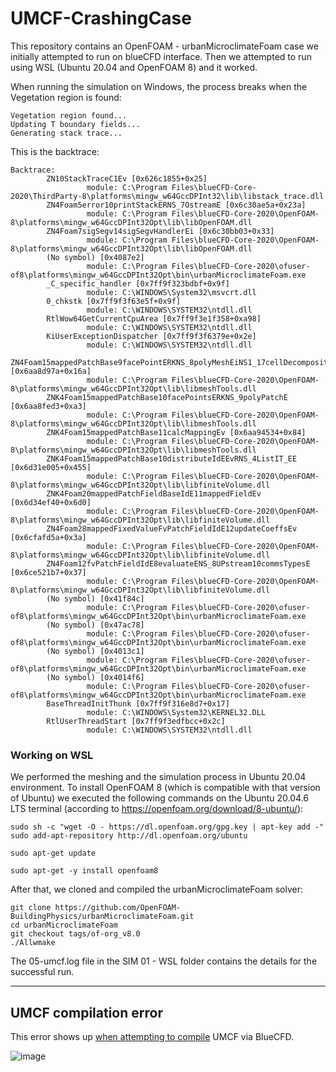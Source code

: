 # UMCF-CrashingCase

This repository contains an OpenFOAM - urbanMicroclimateFoam case we initially attempted to run on blueCFD interface. Then we attempted to run using WSL (Ubuntu 20.04 and OpenFOAM 8) and it worked.

When running the simulation on Windows, the process breaks when the Vegetation region is found:

```
Vegetation region found...
Updating T boundary fields...
Generating stack trace...
```

This is the backtrace:

```
Backtrace:
        ZN10StackTraceC1Ev [0x626c1855+0x25]
                 module: C:\Program Files\blueCFD-Core-2020\ThirdParty-8\platforms\mingw_w64GccDPInt32\lib\libstack_trace.dll
        ZN4Foam5error10printStackERNS_7OstreamE [0x6c30ae5a+0x23a]
                 module: C:\Program Files\blueCFD-Core-2020\OpenFOAM-8\platforms\mingw_w64GccDPInt32Opt\lib\libOpenFOAM.dll
        ZN4Foam7sigSegv14sigSegvHandlerEi [0x6c30bb03+0x33]
                 module: C:\Program Files\blueCFD-Core-2020\OpenFOAM-8\platforms\mingw_w64GccDPInt32Opt\lib\libOpenFOAM.dll
        (No symbol) [0x4087e2]
                 module: C:\Program Files\blueCFD-Core-2020\ofuser-of8\platforms\mingw_w64GccDPInt32Opt\bin\urbanMicroclimateFoam.exe
        _C_specific_handler [0x7ff9f323bdbf+0x9f]
                 module: C:\WINDOWS\System32\msvcrt.dll
        0_chkstk [0x7ff9f3f63e5f+0x9f]
                 module: C:\WINDOWS\SYSTEM32\ntdll.dll
        RtlWow64GetCurrentCpuArea [0x7ff9f3e1f358+0xa98]
                 module: C:\WINDOWS\SYSTEM32\ntdll.dll
        KiUserExceptionDispatcher [0x7ff9f3f6379e+0x2e]
                 module: C:\WINDOWS\SYSTEM32\ntdll.dll
        ZN4Foam15mappedPatchBase9facePointERKNS_8polyMeshEiNS1_17cellDecompositionE [0x6aa8d97a+0x16a]
                 module: C:\Program Files\blueCFD-Core-2020\OpenFOAM-8\platforms\mingw_w64GccDPInt32Opt\lib\libmeshTools.dll
        ZNK4Foam15mappedPatchBase10facePointsERKNS_9polyPatchE [0x6aa8fed3+0xa3]
                 module: C:\Program Files\blueCFD-Core-2020\OpenFOAM-8\platforms\mingw_w64GccDPInt32Opt\lib\libmeshTools.dll
        ZNK4Foam15mappedPatchBase11calcMappingEv [0x6aa94534+0x84]
                 module: C:\Program Files\blueCFD-Core-2020\OpenFOAM-8\platforms\mingw_w64GccDPInt32Opt\lib\libmeshTools.dll
        ZNK4Foam15mappedPatchBase10distributeIdEEvRNS_4ListIT_EE [0x6d31e005+0x455]
                 module: C:\Program Files\blueCFD-Core-2020\OpenFOAM-8\platforms\mingw_w64GccDPInt32Opt\lib\libfiniteVolume.dll
        ZNK4Foam20mappedPatchFieldBaseIdE11mappedFieldEv [0x6d34ef40+0x6d0]
                 module: C:\Program Files\blueCFD-Core-2020\OpenFOAM-8\platforms\mingw_w64GccDPInt32Opt\lib\libfiniteVolume.dll
        ZN4Foam28mappedFixedValueFvPatchFieldIdE12updateCoeffsEv [0x6cfafd5a+0x3a]
                 module: C:\Program Files\blueCFD-Core-2020\OpenFOAM-8\platforms\mingw_w64GccDPInt32Opt\lib\libfiniteVolume.dll
        ZN4Foam12fvPatchFieldIdE8evaluateENS_8UPstream10commsTypesE [0x6ce521b7+0x37]
                 module: C:\Program Files\blueCFD-Core-2020\OpenFOAM-8\platforms\mingw_w64GccDPInt32Opt\lib\libfiniteVolume.dll
        (No symbol) [0x41f84c]
                 module: C:\Program Files\blueCFD-Core-2020\ofuser-of8\platforms\mingw_w64GccDPInt32Opt\bin\urbanMicroclimateFoam.exe
        (No symbol) [0x47ac78]
                 module: C:\Program Files\blueCFD-Core-2020\ofuser-of8\platforms\mingw_w64GccDPInt32Opt\bin\urbanMicroclimateFoam.exe
        (No symbol) [0x4013c1]
                 module: C:\Program Files\blueCFD-Core-2020\ofuser-of8\platforms\mingw_w64GccDPInt32Opt\bin\urbanMicroclimateFoam.exe
        (No symbol) [0x4014f6]
                 module: C:\Program Files\blueCFD-Core-2020\ofuser-of8\platforms\mingw_w64GccDPInt32Opt\bin\urbanMicroclimateFoam.exe
        BaseThreadInitThunk [0x7ff9f316e8d7+0x17]
                 module: C:\WINDOWS\System32\KERNEL32.DLL
        RtlUserThreadStart [0x7ff9f3edfbcc+0x2c]
                 module: C:\WINDOWS\SYSTEM32\ntdll.dll
```

### Working on WSL

We performed the meshing and the simulation process in Ubuntu 20.04 environment. To install OpenFOAM 8 (which is compatible with that version of Ubuntu) we executed the following commands on the Ubuntu 20.04.6 LTS terminal (according to https://openfoam.org/download/8-ubuntu/):

```
sudo sh -c "wget -O - https://dl.openfoam.org/gpg.key | apt-key add -"
sudo add-apt-repository http://dl.openfoam.org/ubuntu
```

```
sudo apt-get update
```

```
sudo apt-get -y install openfoam8
```

After that, we cloned and compiled the urbanMicroclimateFoam solver:

```
git clone https://github.com/OpenFOAM-BuildingPhysics/urbanMicroclimateFoam.git
cd urbanMicroclimateFoam
git checkout tags/of-org_v8.0
./Allwmake

```

The 05-umcf.log file in the SIM 01 - WSL folder contains the details for the successful run.


---

## UMCF compilation error

This error shows up [when attempting to compile](https://github.com/SustainableUrbanSystemsLab/urbanMicroClimateFoam-BlueCFD/tree/of-org_v8.0-bluecfd) UMCF via BlueCFD.

![image](https://github.com/user-attachments/assets/891b1206-8fd1-4d49-a3a9-9bb1abd51aa8)
